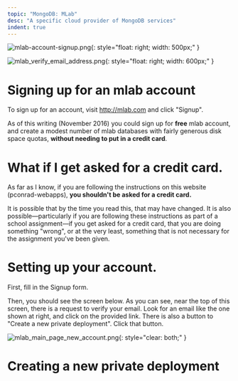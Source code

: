 ```yaml
---
topic: "MongoDB: MLab"
desc: "A specific cloud provider of MongoDB services"
indent: true
---
```


<div style="display:none;">
https://pconrad-webapps.github.io/topics/mongodb_mlab
</div>

![mlab-account-signup.png](mlab-account-signup.png){: style="float: right; width: 500px;" }

![mlab_verify_email_address.png](mlab_verify_email_address.png){: style="float: right; width: 600px;" }

# Signing up for an mlab account

To sign up for an account, visit  <http://mlab.com> and click "Signup".

As of this writing (November 2016) you could sign up for <b>free</b> mlab account, and create a modest number of mlab databases with
fairly generous disk space quotas, <b>without needing to put in a credit card</b>. 

# What if I get asked for a credit card.

As far as I know, if you are following the instructions on this website (pconrad-webapps), <b>you shouldn't be asked for a credit card.</b>

It is possible that by the time you read this, that may have changed.   It is also possible&mdash;particularly if you are following these
instructions as part of a school assignment&mdash;if you get asked for a credit card, that you
are doing something "wrong", or at the very least, something that is not necessary for the assignment you've been given.

# Setting up your account.

First, fill in the Signup form.

Then, you should see the screen below.   As you can see, near the top of this screen, there is a request to verify your email.
Look for an email like the one shown at right, and click on the provided link.  There is also a button to "Create a new private deployment".  Click that button.

![mlab_main_page_new_account.png](mlab_main_page_new_account.png){: style="clear: both;" }

# Creating a new private deployment

